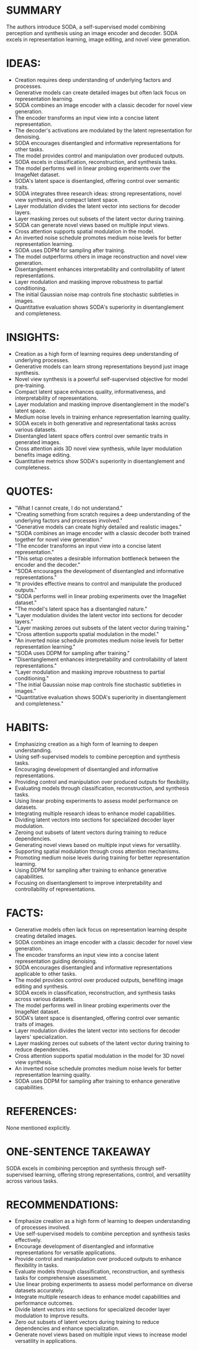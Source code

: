 # SUMMARY
The authors introduce SODA, a self-supervised model combining perception and synthesis using an image encoder and decoder. SODA excels in representation learning, image editing, and novel view generation.

# IDEAS:
- Creation requires deep understanding of underlying factors and processes.
- Generative models can create detailed images but often lack focus on representation learning.
- SODA combines an image encoder with a classic decoder for novel view generation.
- The encoder transforms an input view into a concise latent representation.
- The decoder's activations are modulated by the latent representation for denoising.
- SODA encourages disentangled and informative representations for other tasks.
- The model provides control and manipulation over produced outputs.
- SODA excels in classification, reconstruction, and synthesis tasks.
- The model performs well in linear probing experiments over the ImageNet dataset.
- SODA's latent space is disentangled, offering control over semantic traits.
- SODA integrates three research ideas: strong representations, novel view synthesis, and compact latent space.
- Layer modulation divides the latent vector into sections for decoder layers.
- Layer masking zeroes out subsets of the latent vector during training.
- SODA can generate novel views based on multiple input views.
- Cross attention supports spatial modulation in the model.
- An inverted noise schedule promotes medium noise levels for better representation learning.
- SODA uses DDPM for sampling after training.
- The model outperforms others in image reconstruction and novel view generation.
- Disentanglement enhances interpretability and controllability of latent representations.
- Layer modulation and masking improve robustness to partial conditioning.
- The initial Gaussian noise map controls fine stochastic subtleties in images.
- Quantitative evaluation shows SODA's superiority in disentanglement and completeness.

# INSIGHTS:
- Creation as a high form of learning requires deep understanding of underlying processes.
- Generative models can learn strong representations beyond just image synthesis.
- Novel view synthesis is a powerful self-supervised objective for model pre-training.
- Compact latent space enhances quality, informativeness, and interpretability of representations.
- Layer modulation and masking improve disentanglement in the model's latent space.
- Medium noise levels in training enhance representation learning quality.
- SODA excels in both generative and representational tasks across various datasets.
- Disentangled latent space offers control over semantic traits in generated images.
- Cross attention aids 3D novel view synthesis, while layer modulation benefits image editing.
- Quantitative metrics show SODA's superiority in disentanglement and completeness.

# QUOTES:
- "What I cannot create, I do not understand."
- "Creating something from scratch requires a deep understanding of the underlying factors and processes involved."
- "Generative models can create highly detailed and realistic images."
- "SODA combines an image encoder with a classic decoder both trained together for novel view generation."
- "The encoder transforms an input view into a concise latent representation."
- "This setup creates a desirable information bottleneck between the encoder and the decoder."
- "SODA encourages the development of disentangled and informative representations."
- "It provides effective means to control and manipulate the produced outputs."
- "SODA performs well in linear probing experiments over the ImageNet dataset."
- "The model's latent space has a disentangled nature."
- "Layer modulation divides the latent vector into sections for decoder layers."
- "Layer masking zeroes out subsets of the latent vector during training."
- "Cross attention supports spatial modulation in the model."
- "An inverted noise schedule promotes medium noise levels for better representation learning."
- "SODA uses DDPM for sampling after training."
- "Disentanglement enhances interpretability and controllability of latent representations."
- "Layer modulation and masking improve robustness to partial conditioning."
- "The initial Gaussian noise map controls fine stochastic subtleties in images."
- "Quantitative evaluation shows SODA's superiority in disentanglement and completeness."

# HABITS:
- Emphasizing creation as a high form of learning to deepen understanding.
- Using self-supervised models to combine perception and synthesis tasks.
- Encouraging development of disentangled and informative representations.
- Providing control and manipulation over produced outputs for flexibility.
- Evaluating models through classification, reconstruction, and synthesis tasks.
- Using linear probing experiments to assess model performance on datasets.
- Integrating multiple research ideas to enhance model capabilities.
- Dividing latent vectors into sections for specialized decoder layer modulation.
- Zeroing out subsets of latent vectors during training to reduce dependencies.
- Generating novel views based on multiple input views for versatility.
- Supporting spatial modulation through cross attention mechanisms.
- Promoting medium noise levels during training for better representation learning.
- Using DDPM for sampling after training to enhance generative capabilities.
- Focusing on disentanglement to improve interpretability and controllability of representations.

# FACTS:
- Generative models often lack focus on representation learning despite creating detailed images.
- SODA combines an image encoder with a classic decoder for novel view generation.
- The encoder transforms an input view into a concise latent representation guiding denoising.
- SODA encourages disentangled and informative representations applicable to other tasks.
- The model provides control over produced outputs, benefiting image editing and synthesis.
- SODA excels in classification, reconstruction, and synthesis tasks across various datasets.
- The model performs well in linear probing experiments over the ImageNet dataset.
- SODA's latent space is disentangled, offering control over semantic traits of images.
- Layer modulation divides the latent vector into sections for decoder layers' specialization.
- Layer masking zeroes out subsets of the latent vector during training to reduce dependencies.
- Cross attention supports spatial modulation in the model for 3D novel view synthesis.
- An inverted noise schedule promotes medium noise levels for better representation learning quality.
- SODA uses DDPM for sampling after training to enhance generative capabilities.

# REFERENCES:
None mentioned explicitly.

# ONE-SENTENCE TAKEAWAY
SODA excels in combining perception and synthesis through self-supervised learning, offering strong representations, control, and versatility across various tasks.

# RECOMMENDATIONS:
- Emphasize creation as a high form of learning to deepen understanding of processes involved.
- Use self-supervised models to combine perception and synthesis tasks effectively.
- Encourage development of disentangled and informative representations for versatile applications.
- Provide control and manipulation over produced outputs to enhance flexibility in tasks.
- Evaluate models through classification, reconstruction, and synthesis tasks for comprehensive assessment.
- Use linear probing experiments to assess model performance on diverse datasets accurately.
- Integrate multiple research ideas to enhance model capabilities and performance outcomes.
- Divide latent vectors into sections for specialized decoder layer modulation to improve results.
- Zero out subsets of latent vectors during training to reduce dependencies and enhance specialization.
- Generate novel views based on multiple input views to increase model versatility in applications.